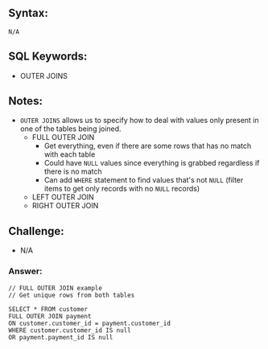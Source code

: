 ## Syntax:

```
N/A
```

## SQL Keywords:

- OUTER JOINS

## Notes:

- `OUTER JOINS` allows us to specify how to deal with values only present in one of the tables being joined.
  - FULL OUTER JOIN
    - Get everything, even if there are some rows that has no match with each table
    - Could have `NULL` values since everything is grabbed regardless if there is no match
    - Can add `WHERE` statement to find values that's not `NULL` (filter items to get only records with no `NULL` records)
  - LEFT OUTER JOIN
  - RIGHT OUTER JOIN

## Challenge:

- N/A

### Answer:

```
// FULL OUTER JOIN example
// Get unique rows from both tables

SELECT * FROM customer
FULL OUTER JOIN payment
ON customer.customer_id = payment.customer_id
WHERE customer.customer_id IS null
OR payment.payment_id IS null
```

